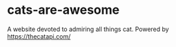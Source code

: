 # cats-are-awesome

A website devoted to admiring all things cat. Powered by https://thecatapi.com/
